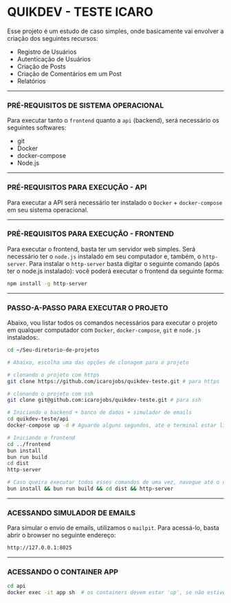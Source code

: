 # QUIKDEV - TESTE ICARO
Esse projeto é um estudo de caso simples, onde basicamente vai envolver a criação dos seguintes recursos:
- Registro de Usuários
- Autenticação de Usuários
- Criação de Posts
- Criação de Comentários em um Post
- Relatórios

---

### PRÉ-REQUISITOS DE SISTEMA OPERACIONAL
Para executar tanto o `frontend` quanto a `api` (backend), será necessário os seguintes softwares:
- git
- Docker
- docker-compose
- Node.js

---

### PRÉ-REQUISITOS PARA EXECUÇÃO - API
Para executar a API será necessário ter instalado o `Docker` + `docker-compose` em seu sistema operacional.

---

### PRÉ-REQUISITOS PARA EXECUÇÃO - FRONTEND
Para executar o frontend, basta ter um servidor web simples. Será necessário ter o `node.js` instalado em seu computador e, 
também, o `http-server`. Para instalar o `http-server` basta digitar o seguinte comando (após ter o node.js instalado):
você poderá executar o frontend da seguinte forma:
```bash
npm install -g http-server
```

---

### PASSO-A-PASSO PARA EXECUTAR O PROJETO
Abaixo, vou listar todos os comandos necessários para executar o projeto em qualquer computador com `Docker`, `docker-compose`, `git` e `node.js` instalados:.
```bash
cd ~/Seu-diretorio-de-projetos

# Abaixo, escolha uma das opções de clonagem para o projeto

# clonando o projeto com https
git clone https://github.com/icarojobs/quikdev-teste.git # para https

# clonando o projeto com ssh
git clone git@github.com:icarojobs/quikdev-teste.git # para ssh

# Iniciando o backend + banco de dados + simulador de emails
cd quikdev-teste/api
docker-compose up -d # Aguarde alguns segundos, até o terminal estar liberado para digitar.

# Iniciando o frontend
cd ../frontend
bun install
bun run build
cd dist
http-server

# Caso queira executar todos esses comandos de uma vez, navegue até o diretório '/frontend' e digite:
bun install && bun run build && cd dist && http-server
```

---

### ACESSANDO SIMULADOR DE EMAILS
Para simular o envio de emails, utilizamos o `mailpit`. Para acessá-lo, basta abrir o browser no seguinte endereço:
```bash
http://127.0.0.1:8025
```

---

### ACESSANDO O CONTAINER APP
```bash
cd api
docker exec -it app sh  # os containers devem estar 'up', se não estiver, execute o seguinte comando antes: docker-compose up -d
```